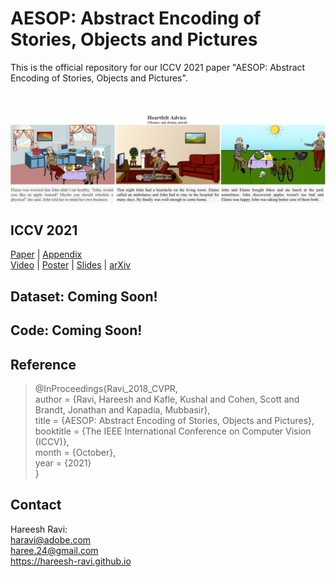 # AESOP: Abstract Encoding of Stories, Objects and Pictures
This is the official repository for our ICCV 2021 paper "AESOP: Abstract Encoding of Stories, Objects and Pictures". <br> <br> <br>


![](./iccv2021/aesop_example.png)

## ICCV 2021 

[Paper](./iccv2021/aesop_camera_ready.pdf) | [Appendix](./iccv2021/aesop_camera_ready-supp.pdf) <br>
[Video](https://youtu.be/ygGzY1DSSMk) | [Poster](./iccv2021/AESOP_ICCV2021_POSTER.pdf) | [Slides](./iccv2021/AESOP_ICCV2021_SLIDES.pdf) | [arXiv]() <br>

## Dataset: Coming Soon!

## Code: Coming Soon!

## Reference
>@InProceedings{Ravi_2018_CVPR, <br>
>author = {Ravi, Hareesh and Kafle, Kushal and Cohen, Scott and Brandt, Jonathan and Kapadia, Mubbasir}, <br>
>title = {AESOP: Abstract Encoding of Stories, Objects and Pictures}, <br>
>booktitle = {The IEEE International Conference on Computer Vision (ICCV)}, <br>
>month = {October}, <br>
>year = {2021} <br>
>}


## Contact
Hareesh Ravi: <br>
haravi@adobe.com <br>
haree.24@gmail.com <br>
https://hareesh-ravi.github.io <br>
